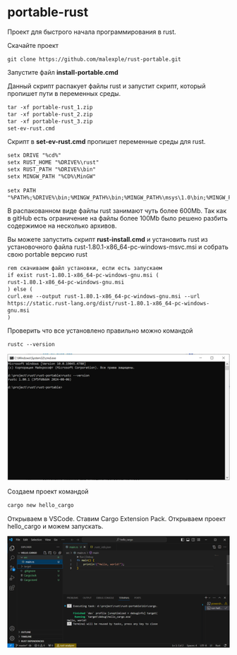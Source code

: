 # portable-rust

Проект для быстрого начала программирования в rust.

Скачайте проект
```shell
git clone https://github.com/malexple/rust-portable.git
```

Запустите файл **install-portable.cmd**

Данный скрипт распакует файлы rust и запустит скрипт, который пропишет пути в переменных среды.

```shell
tar -xf portable-rust_1.zip
tar -xf portable-rust_2.zip
tar -xf portable-rust_3.zip
set-ev-rust.cmd
```
Скрипт в **set-ev-rust.cmd** пропишет переменные среды для rust.
```shell
setx DRIVE "%cd%"
setx RUST_HOME "%DRIVE%\rust"
setx RUST_PATH "%DRIVE%\bin"
setx MINGW_PATH "%CD%\MinGW"

setx PATH "%PATH%;%DRIVE%\bin;%MINGW_PATH%\bin;%MINGW_PATH%\msys\1.0\bin;%MINGW_PATH%\dll"
```


В распакованном виде файлы rust занимают чуть более 600Mb. Так как в gitHub есть ограничение на файлы более 100Mb было решено разбить содержимое на несколько архивов.

Вы можете запустить скрипт **rust-install.cmd** и установить rust из установочного файла rust-1.80.1-x86_64-pc-windows-msvc.msi и собрать свою portable версию rust
````shell
rem скачиваем файл установки, если есть запускаем
if exist rust-1.80.1-x86_64-pc-windows-gnu.msi (
rust-1.80.1-x86_64-pc-windows-gnu.msi
) else (
curl.exe --output rust-1.80.1-x86_64-pc-windows-gnu.msi --url https://static.rust-lang.org/dist/rust-1.80.1-x86_64-pc-windows-gnu.msi
)
````

Проверить что все установлено правильно можно командой
````shell
rustc --version
````

![image-20240902140320499](.assets/image-20240902140320499.png)



Создаем проект командой 

```sh
cargo new hello_cargo
```

Открываем в VSCode. Ставим Cargo Extension Pack. Открываем проект hello_cargo и можем запускать.

![image-20240902145356988](.assets/image-20240902145356988.png)




